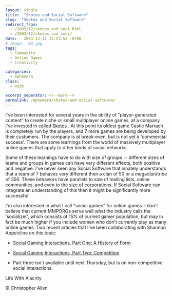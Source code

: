 ```yaml
---
layout: single
title:  "Skotos and Social Software"
slug:  "Skotos and Social Software"
redirect_from:
  - /2003/12/skotos_and_soci.html
  - /2003/12/skotos_and_soci/
date:   2003-12-11 15:53:52 -0700
# image:  02.jpg
tags: 
  - Community
  - Online Games
  - Creativity

categories:
  - ephemera
class:
  - wide

excerpt_seperator: <!--more-->
permalink: /ephemera/skotos-and-social-software/
---
```


I've been interested for several years in the ability of "player-generated content" to create niche or small multiplayer online games, at a company I've invested in called [Skotos](http://www.skotos.net) . At this point its oldest game Castle Marrach is completely run by the players, and 7 more games are being developed by their customers. The company is at break-even, but is not yet a 'commercial success'. There are some learnings from the world of massively multiplayer online games that apply to other kinds of social networks.

Some of these learnings have to do with size of groups -- different sizes of teams and groups in games can have very different effects, both positive and negative. I've never seen any Social Software that innately understands that a team of 7 behaves very different then a clan of 50 or a megaclan/tribe of 350. These behaviors have parallels to size of mailing lists, online communities, and even to the size of corporations. If Social Software can integrate an understanding of this then it might be significantly more successful

I'm also interested in what I call "social games" for online games. I don't believe that current MMPORGs serve well what the industry calls the 'socializer', which consists of 15% of current gamer population, but may in fact be much higher if you include women who don't currently play as many online games. Two recent articles that I've been collaborating with Shannon Appelcline on this topic:  

* [Social Gaming Interactions, Part One: A History of Form](http://www.skotos.net/articles/TTnT_136.phtml)  
    
* [Social Gaming Interactions, Part Two: Competition](http://www.skotos.net/articles/TTnT_137.phtml)  
    
* Part three isn't available until next Thursday, but is on non-competitive social interactions.

Life With Alacrity

© Christopher Allen
